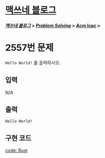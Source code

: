 <link rel="stylesheet" type="text/css" href="/css/style-header.css">
<link rel="stylesheet" type="text/css" href="/css/bootstrap/5.3.0-alpha1/bootstrap.css">

<div class="sticky-top bg-white pt-1 pb-2">
<h1><a href="/">맥쓰네 블로그</a></h1>
<h5> 
<a href="/">맥쓰네 블로그</a>
>
<a href="/problem_solving/">Problem Solving</a>
>
<a href="/problem_solving/acmicpc/">Acm Icpc</a>
>
</h5>
</div>

# 2557번 문제
`Hello World!` 를 출력하시오.

## 입력
N/A

## 출력
`Hello World!`

## 구현 코드
[code: Rust](https://github.com/max-jayee/rust-language/blob/main/acmicpc/p2557/src/main.rs "https://github.com/max-jayee/rust-language/blob/main/acmicpc/p2557/src/main.rs")

